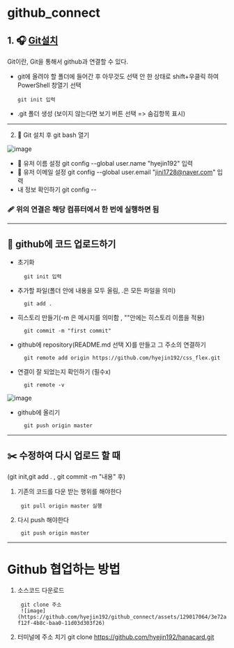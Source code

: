 # github_connect


## 1. 🎧 [Git설치](https://git-scm.com/download/win)
Git이란, Git을 통해서 github과 연결할 수 있다.
- git에 올려야 할 폴더에 들어간 후 아무것도 선택 안 한 상태로 shift+우클릭 하여 PowerShell 창열기 선택
        
      git init 입력
- .git 폴더 생성 (보이지 않는다면 보기 버튼 선택 => 숨김항목 표시)
- ---------------------
2. 🍰 Git 설치 후 git bash 열기

![image](https://user-images.githubusercontent.com/129017064/235417884-d534f35f-bd68-46fa-9628-250c06c43121.png)
* 📛 유저 이름 설정
        git config --global  user.name "hyejin192" 입력
* 📧 유저 이메일 설정
        git config --global user.email "jini1728@naver.com" 입력
* 내 정보 확인하기
        git config --

### 🩹 위의 연결은 해당 컴퓨터에서 한 번에 실행하면 됨
------------------------------------------

## 🎱 github에 코드 업로드하기
- 초기화

        git init 입력
        
- 추가할 파일(폴더 안에 내용을 모두 올림,  .은 모든 파일을 의미)
        
        git add .
        
- 히스토리 만들기(-m 은 메시지를 의미함 , ""안에는 히스토리 이름을 적용)  
        
        git commit -m "first commit"
        
- github에 repository(README.md 선택 X)를 만들고 그 주소의 연결하기
        
        git remote add origin https://github.com/hyejin192/css_flex.git
        
- 연결이 잘 되었는지 확인하기 (필수x)

        git remote -v
        
![image](https://user-images.githubusercontent.com/129017064/235423114-2dcf82d6-157a-4101-b643-38aafb60640b.png)
- github에 올리기

        git push origin master

  
--------------------------------------------------------------
## ✂️ 수정하여 다시 업로드 할 때 
(git init,git add . , git commit -m "내용" 후)
1. 기존의 코드를 다운 받는 행위를 해야한다
 
        git pull origin master 실행
        
2. 다시 push 해야한다

        git push origin master      
        
--------------------------------------------------------------------
# Github 협업하는 방법

1. 소스코드 다운로드 

        git clone 주소
        ![image](https://github.com/hyejin192/github_connect/assets/129017064/3e72a751-f12f-4b8c-baa0-11d03d303f26)
        
        
2. 터미널에 주소 치기
        git clone https://github.com/hyejin192/hanacard.git
        

